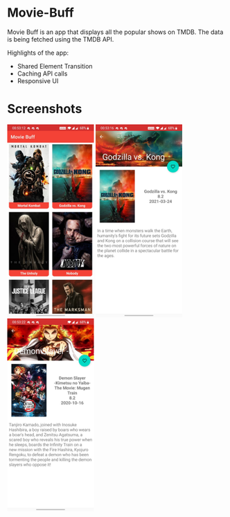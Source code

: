 # Movie-Buff
Movie Buff is an app that displays all the popular shows on TMDB. The data is being fetched using the TMDB API.

Highlights of the app:
<ul>
<li>Shared Element Transition</li>
<li>Caching API calls</li>
<li>Responsive UI</li>
</ul>

# Screenshots
<img src="/Screenshots/Screenshot_1.jpeg" width="200"/> <img src="/Screenshots/Screenshot_2.jpeg" width="200"/> <img src="/Screenshots/Screenshot_3.jpeg" width="200"/> <br>
